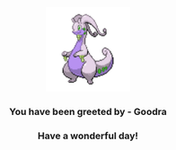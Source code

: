 <p align="center">
    <img src="https://raw.githubusercontent.com/PokeAPI/sprites/master/sprites/pokemon/706.png" width="150" height="150">
</p>
<h3 align="center">You have been greeted by - <b>Goodra</b></h3>
<h3 align="center">Have a wonderful day!</h3>

